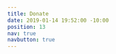 ```yaml
---
title: Donate
date: 2019-01-14 19:52:00 -10:00
position: 13
nav: true
navbutton: true
---
```


<script src='https://actionnetwork.org/widgets/v3/fundraising/friend-of-ib?format=js&source=website-widget'></script><div id='can-fundraising-area-friend-of-ib' style='width: 100%'><!-- this div is the target for our HTML insertion --></div>
